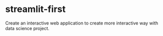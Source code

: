 # streamlit-first
Create an interactive web application to create more interactive way with data science project. 
